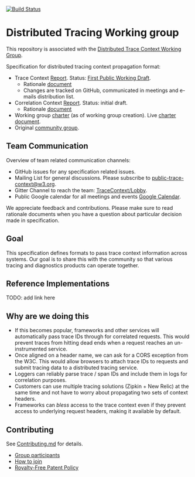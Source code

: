 [![Build Status](https://img.shields.io/travis/w3c/distributed-tracing/master.svg?label=validation%20service)](./test/)

# Distributed Tracing Working group

This repository is associated with the [Distributed Trace Context Working Group](https://www.w3.org/2018/distributed-tracing/).

Specification for distributed tracing context propagation format:

- Trace Context
  [Report](https://w3c.github.io/trace-context/).
  Status: [First Public Working
  Draft](https://www.w3.org/2017/Process-20170301/#working-draft).
  - Rationale [document](trace_context/HTTP_HEADER_FORMAT_RATIONALE.md)
  - Changes are tracked on GitHub, communicated in meetings and e-mails
    distribution list.
- Correlation Context
  [Report](https://w3c.github.io/correlation-context/).
  Status: initial draft.
  - Rationale [document](correlation_context/HTTP_HEADER_FORMAT_RATIONALE.md)
- Working group [charter](https://www.w3.org/2018/07/distributed-tracing.html) (as of working group creation). Live [charter document](https://w3c.github.io/distributed-tracing-wg/charter.html).
- Original [community group](https://www.w3.org/community/trace-context/).

## Team Communication

Overview of team related communication channels:

- GitHub issues for any specification related issues.
- Mailing List for general discussions. Please subscribe to [public-trace-context@w3.org](http://lists.w3.org/Archives/Public/public-trace-context/).
- Gitter Channel to reach the team: [TraceContext/Lobby](https://gitter.im/TraceContext/Lobby).
- Public Google calendar for all meetings and events [Google Calendar](https://calendar.google.com/calendar?cid=ZHluYXRyYWNlLmNvbV81YTA5cWh1YTZmaDdqYjIzaDd2ZGpnNnZlZ0Bncm91cC5jYWxlbmRhci5nb29nbGUuY29t).

We appreciate feedback and contributions. Please make sure to read rationale documents when you have a question about particular
decision made in specification.

## Goal

This specification defines formats to pass trace context information across systems. Our goal is
to share this with the community so that various tracing and diagnostics products can operate
together.

## Reference Implementations

TODO: add link here

## Why are we doing this

- If this becomes popular, frameworks and other services will automatically pass trace IDs
through for correlated requests. This would prevent traces from hitting dead ends when a request
reaches an un-instrumented service.
- Once aligned on a header name, we can ask for a CORS exception from the W3C. This would allow
browsers to attach trace IDs to requests and submit tracing data to a distributed tracing service.
- Loggers can reliably parse trace / span IDs and include them in logs for correlation purposes.
- Customers can use multiple tracing solutions (Zipkin + New Relic) at the same time and not have
 to worry about propagating two sets of context headers.
- Frameworks can *bless* access to the trace context even if they prevent access to underlying
request headers, making it available by default.

## Contributing

See [Contributing.md](CONTRIBUTING.md) for details.

- [Group participants](https://www.w3.org/2000/09/dbwg/details?group=108594&order=org&public=1)
- [How to join](https://www.w3.org/2004/01/pp-impl/108594/join)
- [Royalty-Free Patent Policy](https://www.w3.org/2004/01/pp-impl/108594/status)

